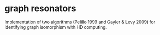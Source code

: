 # graph resonators
Implementation of two algorithms (Pelillo 1999 and Gayler & Levy 2009) for identifying graph isomorphism with HD computing.
